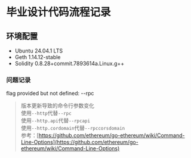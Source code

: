 # 毕业设计代码流程记录

## 环境配置

- Ubuntu 24.04.1 LTS
- Geth 1.14.12-stable
- Solidity 0.8.28+commit.7893614a.Linux.g++

### 问题记录

flag provided but not defined: --rpc
> 版本更新导致的命令行参数变化  
> 使用`--http`代替`--rpc`  
> 使用`--http.api`代替`--rpcapi`  
> 使用`--http.cordomain`代替`--rpccorsdomain`  
> 参考：[https://github.com/ethereum/go-ethereum/wiki/Command-Line-Options](https://github.com/ethereum/go-ethereum/wiki/Command-Line-Options)
